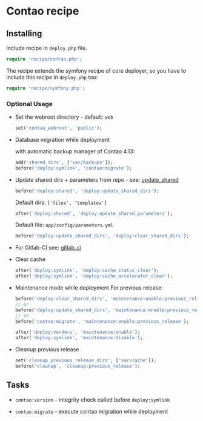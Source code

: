 # Contao recipe

## Installing

Include recipe in `deploy.php` file.

```php
require 'recipe/contao.php';
```

The recipe extends the symfony recipe of core deployer, so you have to include this recipe in `deploy.php` too:

```php
require 'recipe/symfony.php';
```

### Optional Usage

* Set the webroot directory - default: `web`
    ```php
    set('contao_webroot', 'public');
    ```

* Database migration while deployment

    with automatic backup manager of Contao 4.13:
    ```php
    add('shared_dirs', ['var/backups']);
    before('deploy:symlink', 'contao:migrate');
    ```

* Update shared dirs + parameters from repo - see: [update_shared](deploy/update_shared.md)

    ```php
    before('deploy:shared', 'deploy:update_shared_dirs');
    ```

    Default dirs: ``['files', 'templates']``

    ```php
    after('deploy:shared', 'deploy:update_shared_parameters');
    ```

    Default file:  ``app/config/parameters.yml``

    ```php
    before('deploy:update_shared_dirs', 'deploy:clear_shared_dirs');
    ```

* For Gitlab-CI see: [gitlab_ci](deploy/gitlab_ci.md)

* Clear cache

    ```php
    after('deploy:symlink', 'deploy:cache_status_clear');
    after('deploy:symlink', 'deploy:cache_accelerator_clear');
    ```

* Maintenance mode while deployment
    For previous release:
    ```php
    before('deploy:clear_shared_dirs', 'maintenance:enable:previous_release');
    // or
    before('deploy:update_shared_dirs', 'maintenance:enable:previous_release');
    // or
    before('contao:migrate', 'maintenance:enable:previous_release');
    ```

    ```php
    after('deploy:vendors', 'maintenance:enable');
    after('deploy:symlink', 'maintenance:disable');
    ```

* Cleanup previous release

    ```php
    set('cleanup_previous_release_dirs', ['var/cache']);
    before('cleanup', 'cleanup:previous_release');
    ```

## Tasks

* ``contao:version`` - integrity check called before ``deploy:symlink``

* ``contao:migrate`` - execute contao migration while deployment
